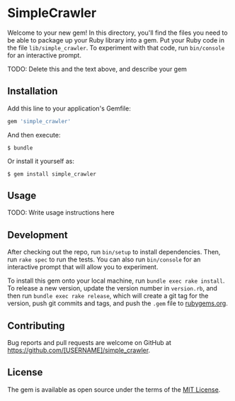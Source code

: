 # SimpleCrawler

Welcome to your new gem! In this directory, you'll find the files you need to be able to package up your Ruby library into a gem. Put your Ruby code in the file `lib/simple_crawler`. To experiment with that code, run `bin/console` for an interactive prompt.

TODO: Delete this and the text above, and describe your gem

## Installation

Add this line to your application's Gemfile:

```ruby
gem 'simple_crawler'
```

And then execute:

    $ bundle

Or install it yourself as:

    $ gem install simple_crawler

## Usage

TODO: Write usage instructions here

## Development

After checking out the repo, run `bin/setup` to install dependencies. Then, run `rake spec` to run the tests. You can also run `bin/console` for an interactive prompt that will allow you to experiment.

To install this gem onto your local machine, run `bundle exec rake install`. To release a new version, update the version number in `version.rb`, and then run `bundle exec rake release`, which will create a git tag for the version, push git commits and tags, and push the `.gem` file to [rubygems.org](https://rubygems.org).

## Contributing

Bug reports and pull requests are welcome on GitHub at https://github.com/[USERNAME]/simple_crawler.


## License

The gem is available as open source under the terms of the [MIT License](http://opensource.org/licenses/MIT).

